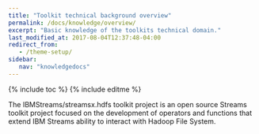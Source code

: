 ```yaml
---
title: "Toolkit technical background overview"
permalink: /docs/knowledge/overview/
excerpt: "Basic knowledge of the toolkits technical domain."
last_modified_at: 2017-08-04T12:37:48-04:00
redirect_from:
   - /theme-setup/
sidebar:
   nav: "knowledgedocs"
---
```

{% include toc %}
{% include editme %}


The IBMStreams/streamsx.hdfs toolkit project is an open source Streams toolkit project focused on the development of operators and functions that extend IBM Streams ability to interact with Hadoop File System.


